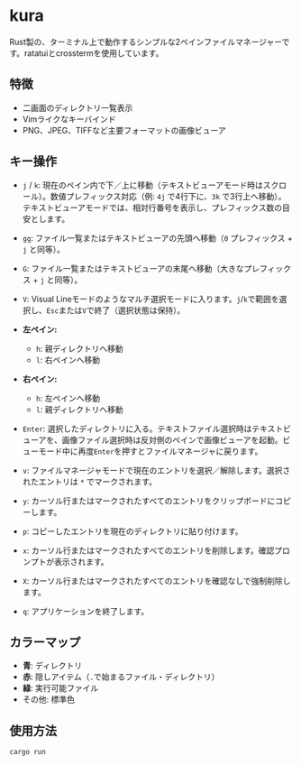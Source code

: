 # kura

Rust製の、ターミナル上で動作するシンプルな2ペインファイルマネージャーです。ratatuiとcrosstermを使用しています。

## 特徴

- 二画面のディレクトリ一覧表示
- Vimライクなキーバインド
- PNG、JPEG、TIFFなど主要フォーマットの画像ビューア

## キー操作

- `j` / `k`: 現在のペイン内で下／上に移動（テキストビューアモード時はスクロール）。数値プレフィックス対応（例: `4j` で4行下に、`3k` で3行上へ移動）。テキストビューアモードでは、相対行番号を表示し、プレフィックス数の目安とします。
- `gg`: ファイル一覧またはテキストビューアの先頭へ移動（`0` プレフィックス + `j` と同等）。
- `G`: ファイル一覧またはテキストビューアの末尾へ移動（大きなプレフィックス + `j` と同等）。
- `V`: Visual Lineモードのようなマルチ選択モードに入ります。`j`/`k`で範囲を選択し、`Esc`または`V`で終了（選択状態は保持）。

- **左ペイン:**
  - `h`: 親ディレクトリへ移動
  - `l`: 右ペインへ移動

- **右ペイン:**
  - `h`: 左ペインへ移動
  - `l`: 親ディレクトリへ移動

- `Enter`: 選択したディレクトリに入る。テキストファイル選択時はテキストビューアを、画像ファイル選択時は反対側のペインで画像ビューアを起動。ビューモード中に再度`Enter`を押すとファイルマネージャに戻ります。
- `v`: ファイルマネージャモードで現在のエントリを選択／解除します。選択されたエントリは `*` でマークされます。
- `y`: カーソル行またはマークされたすべてのエントリをクリップボードにコピーします。
- `p`: コピーしたエントリを現在のディレクトリに貼り付けます。
- `x`: カーソル行またはマークされたすべてのエントリを削除します。確認プロンプトが表示されます。
- `X`: カーソル行またはマークされたすべてのエントリを確認なしで強制削除します。
- `q`: アプリケーションを終了します。

## カラーマップ

- **青**: ディレクトリ
- **赤**: 隠しアイテム（`.`で始まるファイル・ディレクトリ）
- **緑**: 実行可能ファイル
- その他: 標準色

## 使用方法

```bash
cargo run
```